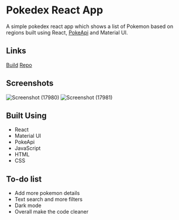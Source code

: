 # Pokedex React App
A simple pokedex react app which shows a list of Pokemon based on regions built using React, [PokeApi](https://pokeapi.co) and Material UI.

## Links
[Build](https://project-react-pokdex-one.netlify.app/)
[Repo](https://github.com/Ishan-Nobu/react-pokedex)

## Screenshots
![Screenshot (17980)](https://github.com/user-attachments/assets/63a8a78d-72dc-427e-8278-4bcb9c4ed77d)
![Screenshot (17981)](https://github.com/user-attachments/assets/b283f6ec-e76b-4ad4-80e6-23204fd6f2b3)

## Built Using
- React
- Material UI
- PokeApi
- JavaScript
- HTML
- CSS

## To-do list
- Add more pokemon details
- Text search and more filters
- Dark mode
- Overall make the code cleaner
